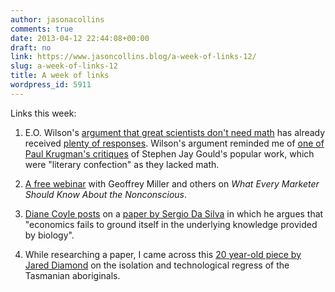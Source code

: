 ```yaml
---
author: jasonacollins
comments: true
date: 2013-04-12 22:44:08+00:00
draft: no
link: https://www.jasoncollins.blog/a-week-of-links-12/
slug: a-week-of-links-12
title: A week of links
wordpress_id: 5911
---
```


Links this week:



	
  1. E.O. Wilson's [argument that great scientists don't need math](http://online.wsj.com/article/SB10001424127887323611604578398943650327184.html) has already received [plenty of responses](http://www.slate.com/articles/health_and_science/science/2013/04/e_o_wilson_is_wrong_about_math_and_science.html). Wilson's argument reminded me of [one of Paul Krugman's critiques](https://www.jasoncollins.blog/krugman-on-gould-and-maynard-smith/) of Stephen Jay Gould's popular work, which were "literary confection" as they lacked math.

	
  2. [A free webinar](http://www.tiptaplab.com/tiptap-lab-webinar) with Geoffrey Miller and others on _What Every Marketer Should Know About the Nonconscious_.

	
  3. [Diane Coyle posts](http://www.enlightenmenteconomics.com/blog/index.php/2013/04/humans-not-agents/) on a [paper by Sergio Da Silva](http://mpra.ub.uni-muenchen.de/45660/1/MPRA_paper_45660.pdf) in which he argues that "economics fails to ground itself in the underlying knowledge provided by biology".

	
  4. While researching a paper, I came across this [20 year-old piece by Jared Diamond](http://discovermagazine.com/1993/mar/tenthousandyears189#.UWiNkCsY3_Q) on the isolation and technological regress of the Tasmanian aboriginals.


